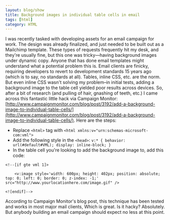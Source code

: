 ```yaml
---
layout: blog/show
title: Background images in individual table cells in email
tags: [html]
category: HTML
---
```


I was recently tasked with developing assets for an email campaign for work. The design was already finalized, and just needed to be built out as a Mailchimp template. These types of requests frequently hit my desk, and they're usually fine, but this one was tricky—having background images under dynamic copy. Anyone that has done email templates might understand what a potential problem this is. Email clients are finicky, requiring developers to revert to development standards 15 years ago (which is to say, no standards at all). Tables, inline CSS, etc. are the norm. But even inline CSS wasn't solving my problem–in initial tests, adding a background image to the table cell yielded poor results across devices. So, after a bit of research (and pulling of hair, gnashing of teeth, etc.) I came across this fantastic little hack via Campaign Monitor: [http://www.campaignmonitor.com/blog/post/3192/add-a-background-image-to-individual-table-cells/](http://www.campaignmonitor.com/blog/post/3192/add-a-background-image-to-individual-table-cells/). Here are the steps:

- Replace `<html>` tag with `<html xmlns:v="urn:schemas-microsoft-com:vml">`
- Add the following style in the `<head>`: `v:* { behavior: url(#default#VML); display: inline-block; }`
- In the table cell you're looking to add the background image to, add this code:

~~~
<!--[if gte vml 1]>

	<v:image style='width: 600px; height: 402px; position: absolute; top: 0; left: 0; border: 0; z-index: -1;' src="http://www.yourlocationhere.com/image.gif" />

<![endif]-->
~~~

According to Campaign Monitor's blog post, this technique has been tested and works in most major mail clients, Which is great. Is it hacky? Absolutely. But anybody building an email campaign should expect no less at this point.
